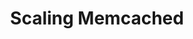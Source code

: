 ---
title: Scaling Memcached
menu:
  docs_{{ .version }}:
    identifier: mc-scaling
    name: Scaling
    parent: mc-memcached-guides
    weight: 43
menu_name: docs_{{ .version }}
---
